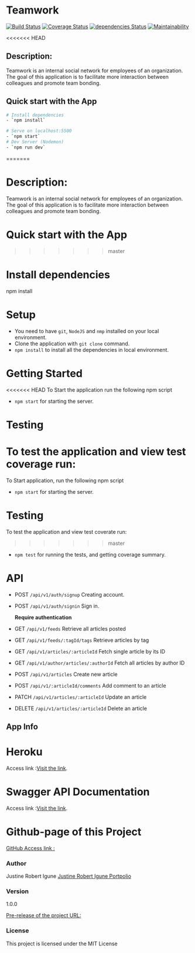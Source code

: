 # Teamwork
[![Build Status](https://travis-ci.com/JustineRobert/Teamwork.svg?branch=master)](https://travis-ci.com/JustineRobert/Teamwork)
[![Coverage Status](https://coveralls.io/repos/github/JustineRobert/Teamwork/badge.svg?branch=master)](https://coveralls.io/github/JustineRobert/Teamwork?branch=master)
[![dependencies Status](https://david-dm.org/Flexberry/javascript-project-template/status.svg)](https://david-dm.org/Flexberry/javascript-project-template)
[![Maintainability](https://api.codeclimate.com/v1/badges/3e24f5c76db0e112494f/maintainability)](https://codeclimate.com/github/JustineRobert/Teamwork/maintainability)

<<<<<<< HEAD
## Description:

Teamwork is an internal social network for employees of an organization. The goal of this application is to facilitate more interaction between colleagues and promote team bonding.

## Quick start with the App

``` bash
# Install dependencies
- `npm install`

# Serve on localhost:5500
- `npm start`
# Dev Server (Nodemon)
- `npm run dev`
```
=======
# Description:

Teamwork is an internal social network for employees of an organization. The goal of this application is to facilitate more interaction between colleagues and promote team bonding.

# Quick start with the App
>>>>>>> master

# Install dependencies
npm install
# Setup
- You need to have `git`, `NodeJS` and `nmp` installed on your local environment.
- Clone the application with `git clone` command.
- `npm install` to install all the dependencies in local environment.

# Getting Started
<<<<<<< HEAD
To Start the application run the following npm script
* `npm start` for starting the server.

# Testing
To test the application and view test coverage run:
=======
To Start application, run the following npm script
* `npm start` for starting the server.

# Testing
To test the application and view test coverate run:
>>>>>>> master
* `npm test` for running the tests, and getting coverage summary.

# API
* POST `/api/v1/auth/signup` Creating account.
* POST `/api/v1/auth/signin` Sign in.

  **Require authentication**
  
* GET `/api/v1/feeds` Retrieve all articles posted
* GET `/api/v1/feeds/:tagId/tags` Retrieve articles by tag
* GET `/api/v1/articles/:articleId` Fetch single article by its ID
* GET `/api/v1/author/articles/:authorId` Fetch all articles by author ID
* POST `/api/v1/articles` Create new article
* POST `/api/v1/:articleId/comments` Add comment to an article
* PATCH `/api/v1/articles/:articleId` Update an article
* DELETE `/api/v1/articles/:articleId` Delete an article

## App Info
# Heroku 
Access link :[Visit the link]().

# Swagger API Documentation
Access link :[Visit the link]().

# Github-page of this Project

[GitHub Access link :](https://github.com/JustineRobert/Teamwork)

### Author
Justine Robert Igune
[Justine Robert Igune Portpolio](https://github.com/JustineRobert/)

### Version
1.0.0

[Pre-release of the project URL:](https://github.com/JustineRobert/Teamwork/releases/tag/v1)


### License

This project is licensed under the MIT License
